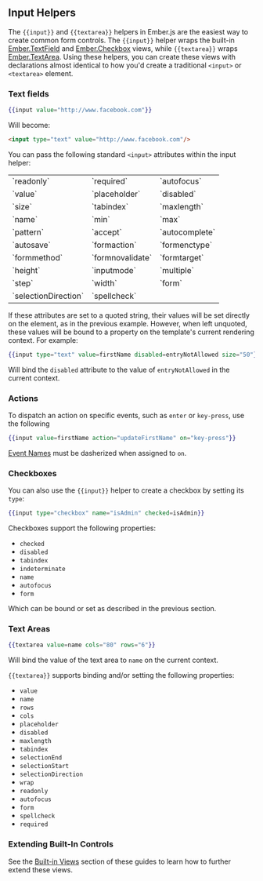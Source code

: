 ## Input Helpers

The `{{input}}` and `{{textarea}}` helpers in Ember.js are the easiest way to
create common form controls. The `{{input}}` helper wraps the built-in
[Ember.TextField][1] and [Ember.Checkbox][2] views, while `{{textarea}}` wraps
[Ember.TextArea][3]. Using these helpers, you can create these views with
declarations almost identical to how you'd create a traditional `<input>` or
`<textarea>` element.

[1]: http://emberjs.com/api/classes/Ember.TextField.html
[2]: http://emberjs.com/api/classes/Ember.Checkbox.html
[3]: http://emberjs.com/api/classes/Ember.TextArea.html

### Text fields

```handlebars
{{input value="http://www.facebook.com"}}
```

Will become:

```html
<input type="text" value="http://www.facebook.com"/>
```

You can pass the following standard `<input>` attributes within the input
helper:

<table>
  <tr><td>`readonly`</td><td>`required`</td><td>`autofocus`</td></tr>
  <tr><td>`value`</td><td>`placeholder`</td><td>`disabled`</td></tr>
  <tr><td>`size`</td><td>`tabindex`</td><td>`maxlength`</td></tr>
  <tr><td>`name`</td><td>`min`</td><td>`max`</td></tr>
  <tr><td>`pattern`</td><td>`accept`</td><td>`autocomplete`</td></tr>
  <tr><td>`autosave`</td><td>`formaction`</td><td>`formenctype`</td></tr>
  <tr><td>`formmethod`</td><td>`formnovalidate`</td><td>`formtarget`</td></tr>
  <tr><td>`height`</td><td>`inputmode`</td><td>`multiple`</td></tr>
  <tr><td>`step`</td><td>`width`</td><td>`form`</td></tr>
  <tr><td>`selectionDirection`</td><td>`spellcheck`</td><td>&nbsp;</td></tr>
</table>

If these attributes are set to a quoted string, their values will be set
directly on the element, as in the previous example. However, when left
unquoted, these values will be bound to a property on the template's current
rendering context. For example:

```handlebars
{{input type="text" value=firstName disabled=entryNotAllowed size="50"}}
```

Will bind the `disabled` attribute to the value of `entryNotAllowed` in the
current context.

### Actions

To dispatch an action on specific events, such as `enter` or `key-press`, use the following

```handlebars
{{input value=firstName action="updateFirstName" on="key-press"}}
```

[Event Names](http://emberjs.com/api/classes/Ember.View.html#toc_event-names) must be dasherized when assigned to `on`.

### Checkboxes

You can also use the `{{input}}` helper to create a checkbox by setting its
`type`:

```handlebars
{{input type="checkbox" name="isAdmin" checked=isAdmin}}
```

Checkboxes support the following properties:

* `checked`
* `disabled`
* `tabindex`
* `indeterminate`
* `name`
* `autofocus`
* `form`


Which can be bound or set as described in the previous section.

### Text Areas

```handlebars
{{textarea value=name cols="80" rows="6"}}
```

Will bind the value of the text area to `name` on the current context.

`{{textarea}}` supports binding and/or setting the following properties:

* `value`
* `name`
* `rows`
* `cols`
* `placeholder`
* `disabled`
* `maxlength`
* `tabindex`
* `selectionEnd`
* `selectionStart`
* `selectionDirection`
* `wrap`
* `readonly`
* `autofocus`
* `form`
* `spellcheck`
* `required`

### Extending Built-In Controls

See the [Built-in Views][4] section of these guides to learn how to further
extend these views.

[4]: ../views/built-in-views
